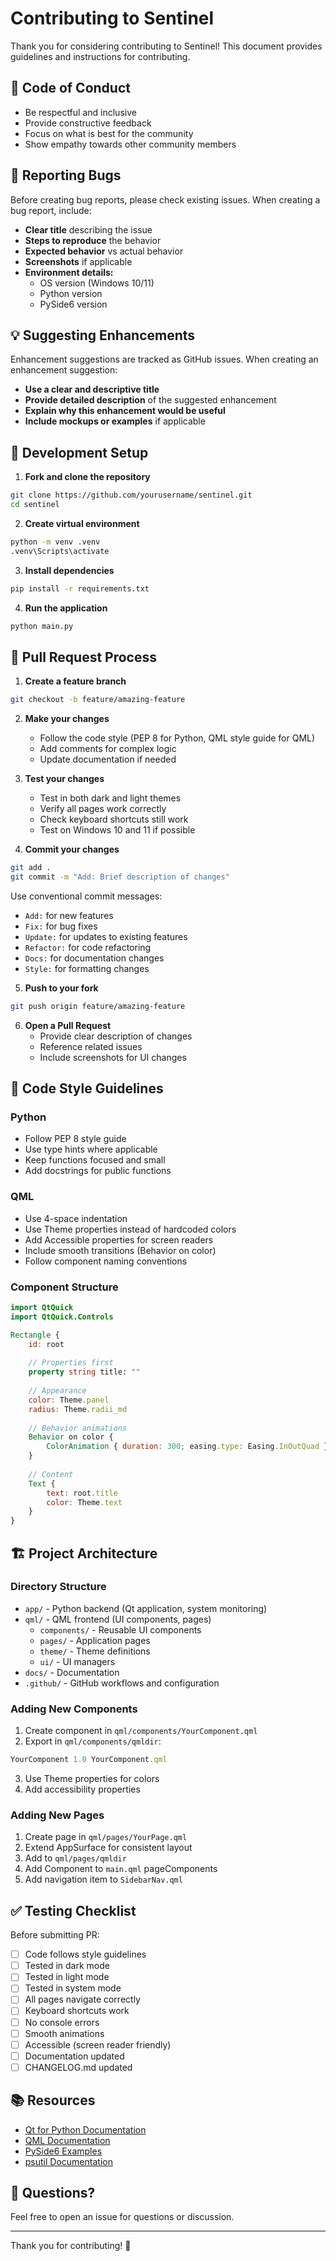 # Contributing to Sentinel

Thank you for considering contributing to Sentinel! This document provides guidelines and instructions for contributing.

## 🤝 Code of Conduct

- Be respectful and inclusive
- Provide constructive feedback
- Focus on what is best for the community
- Show empathy towards other community members

## 🐛 Reporting Bugs

Before creating bug reports, please check existing issues. When creating a bug report, include:

- **Clear title** describing the issue
- **Steps to reproduce** the behavior
- **Expected behavior** vs actual behavior
- **Screenshots** if applicable
- **Environment details:**
  - OS version (Windows 10/11)
  - Python version
  - PySide6 version

## 💡 Suggesting Enhancements

Enhancement suggestions are tracked as GitHub issues. When creating an enhancement suggestion:

- **Use a clear and descriptive title**
- **Provide detailed description** of the suggested enhancement
- **Explain why this enhancement would be useful**
- **Include mockups or examples** if applicable

## 🔧 Development Setup

1. **Fork and clone the repository**
```bash
git clone https://github.com/yourusername/sentinel.git
cd sentinel
```

2. **Create virtual environment**
```bash
python -m venv .venv
.venv\Scripts\activate
```

3. **Install dependencies**
```bash
pip install -r requirements.txt
```

4. **Run the application**
```bash
python main.py
```

## 📝 Pull Request Process

1. **Create a feature branch**
```bash
git checkout -b feature/amazing-feature
```

2. **Make your changes**
   - Follow the code style (PEP 8 for Python, QML style guide for QML)
   - Add comments for complex logic
   - Update documentation if needed

3. **Test your changes**
   - Test in both dark and light themes
   - Verify all pages work correctly
   - Check keyboard shortcuts still work
   - Test on Windows 10 and 11 if possible

4. **Commit your changes**
```bash
git add .
git commit -m "Add: Brief description of changes"
```

Use conventional commit messages:
- `Add:` for new features
- `Fix:` for bug fixes
- `Update:` for updates to existing features
- `Refactor:` for code refactoring
- `Docs:` for documentation changes
- `Style:` for formatting changes

5. **Push to your fork**
```bash
git push origin feature/amazing-feature
```

6. **Open a Pull Request**
   - Provide clear description of changes
   - Reference related issues
   - Include screenshots for UI changes

## 🎨 Code Style Guidelines

### Python
- Follow PEP 8 style guide
- Use type hints where applicable
- Keep functions focused and small
- Add docstrings for public functions

### QML
- Use 4-space indentation
- Use Theme properties instead of hardcoded colors
- Add Accessible properties for screen readers
- Include smooth transitions (Behavior on color)
- Follow component naming conventions

### Component Structure
```qml
import QtQuick
import QtQuick.Controls

Rectangle {
    id: root
    
    // Properties first
    property string title: ""
    
    // Appearance
    color: Theme.panel
    radius: Theme.radii_md
    
    // Behavior animations
    Behavior on color {
        ColorAnimation { duration: 300; easing.type: Easing.InOutQuad }
    }
    
    // Content
    Text {
        text: root.title
        color: Theme.text
    }
}
```

## 🏗️ Project Architecture

### Directory Structure
- `app/` - Python backend (Qt application, system monitoring)
- `qml/` - QML frontend (UI components, pages)
  - `components/` - Reusable UI components
  - `pages/` - Application pages
  - `theme/` - Theme definitions
  - `ui/` - UI managers
- `docs/` - Documentation
- `.github/` - GitHub workflows and configuration

### Adding New Components

1. Create component in `qml/components/YourComponent.qml`
2. Export in `qml/components/qmldir`:
```qml
YourComponent 1.0 YourComponent.qml
```
3. Use Theme properties for colors
4. Add accessibility properties

### Adding New Pages

1. Create page in `qml/pages/YourPage.qml`
2. Extend AppSurface for consistent layout
3. Add to `qml/pages/qmldir`
4. Add Component to `main.qml` pageComponents
5. Add navigation item to `SidebarNav.qml`

## ✅ Testing Checklist

Before submitting PR:
- [ ] Code follows style guidelines
- [ ] Tested in dark mode
- [ ] Tested in light mode
- [ ] Tested in system mode
- [ ] All pages navigate correctly
- [ ] Keyboard shortcuts work
- [ ] No console errors
- [ ] Smooth animations
- [ ] Accessible (screen reader friendly)
- [ ] Documentation updated
- [ ] CHANGELOG.md updated

## 📚 Resources

- [Qt for Python Documentation](https://doc.qt.io/qtforpython/)
- [QML Documentation](https://doc.qt.io/qt-6/qmlapplications.html)
- [PySide6 Examples](https://doc.qt.io/qtforpython/examples/)
- [psutil Documentation](https://psutil.readthedocs.io/)

## 💬 Questions?

Feel free to open an issue for questions or discussion.

---

Thank you for contributing! 🙏
